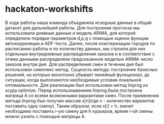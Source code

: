# hackaton-workshifts
В ходе работы наша команда объединяла исходные данные в общий датасет для дальнейшей работы. Для построения прогноза мы использовали дневные данные и модель ARIMA, для которой определяли порядки параметров d,p,q с помощью оценок функции автокорреляции и ADF-теста. Далее, после кластеризации городов по расписанию работы и по количеству данных, мы строили для них отдельные внутридневные распределения заказов и в соответствие с этими данными распределяли предсказанное моделью ARIMA число заказов внутри дня. Для распределения смен в течении дня был использован симплекс метод.
Сущность метода: построение базисных решений, на которых монотонно убывает линейный функционал, до ситуации, когда выполняются необходимые условия локальной оптимальности. 
Для реализации был использован метод linprog из scypy.optimize. Перед использоыванием linprog,была построена матрица A со всеми возможными вариантами смен. После применения метода linprog был получен массив x[n](где n - количество вариантов поставить одну смену). Таким образом, если x[i] = h, значит необходимо поставить i-ую смену для h курьеров, время i-ой смены можно узнать с помощью матрицы A.
